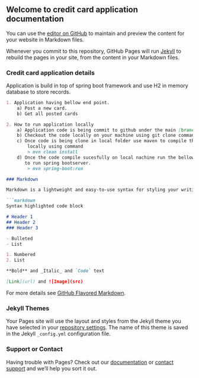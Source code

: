 ## Welcome to credit card application documentation

You can use the [editor on GitHub](https://github.com/priyanka-sharma15/credit-card-application/edit/gh-pages/index.md) to maintain and preview the content for your website in Markdown files.

Whenever you commit to this repository, GitHub Pages will run [Jekyll](https://jekyllrb.com/) to rebuild the pages in your site, from the content in your Markdown files.

### Credit card application details

Application is build in top of spring boot framework and use H2 in memory database to store records.

```markdown
1. Application having bellow end point. 
    a) Post a new card.
    b) Get all posted cards

2. How to run application locally
    a) Application code is being commit to github under the main [branch] (https://github.com/priyanka-sharma15/credit-card-application/edit/gh-pages/index.md) .
    b) Checkout the code locally on your machine using git clone command.
    c) Once code is being clone in local folder use maven to compile the code
        locally using command
        > mvn clean install
    d) Once the code compile sucesfully on local nachine run the bellow command
       to run spring bootserver.
        > mvn spring-boot:run

### Markdown

Markdown is a lightweight and easy-to-use syntax for styling your writing. It includes conventions for

```markdown
Syntax highlighted code block

# Header 1
## Header 2
### Header 3

- Bulleted
- List

1. Numbered
2. List

**Bold** and _Italic_ and `Code` text

[Link](url) and ![Image](src)
```

For more details see [GitHub Flavored Markdown](https://guides.github.com/features/mastering-markdown/).

### Jekyll Themes

Your Pages site will use the layout and styles from the Jekyll theme you have selected in your [repository settings](https://github.com/priyanka-sharma15/credit-card-application/settings/pages). The name of this theme is saved in the Jekyll `_config.yml` configuration file.

### Support or Contact

Having trouble with Pages? Check out our [documentation](https://docs.github.com/categories/github-pages-basics/) or [contact support](https://support.github.com/contact) and we’ll help you sort it out.
